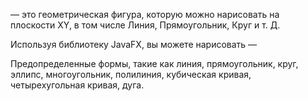 
— это геометрическая фигура, которую можно нарисовать на плоскости XY, в том числе Линия, Прямоугольник, Круг и т. Д.

Используя библиотеку JavaFX, вы можете нарисовать —

Предопределенные формы, такие как линия, прямоугольник, круг, эллипс, многоугольник, полилиния, кубическая кривая, четырехугольная кривая, дуга.
